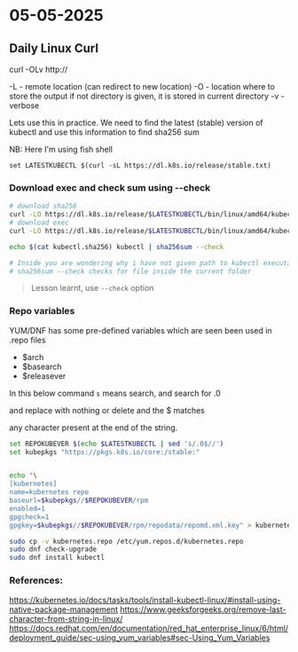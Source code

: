 # 05-05-2025

## Daily Linux Curl

curl -OLv http://

-L - remote location (can redirect to new location)
-O - location where to store the output if not directory is given, it is stored in current directory
-v - verbose

Lets use this in practice. We need to find the latest (stable) version of kubectl and use this information to find sha256 sum

NB: Here I'm using fish shell

`set LATESTKUBECTL $(curl -sL https://dl.k8s.io/release/stable.txt)`

### Download exec and check sum using --check

```bash
# download sha256
curl -LO https://dl.k8s.io/release/$LATESTKUBECTL/bin/linux/amd64/kubectl.sha256
# download exec
curl -LO https://dl.k8s.io/release/$LATESTKUBECTL/bin/linux/amd64/kubectl

echo $(cat kubectl.sha256) kubectl | sha256sum --check

# Inside you are wondering why i have not given path to kubectl executable, because
# sha256sum --check checks for file inside the current folder

```

> Lesson learnt, use `--check` option

### Repo variables

YUM/DNF has some pre-defined variables which are seen been used in .repo files

- $arch
- $basearch
- $releasever


In this below command `s` means search, and search for .0 

and replace with nothing or delete and the $ matches 

any character present at the end of the string.

```bash
set REPOKUBEVER $(echo $LATESTKUBECTL | sed 's/.0$//')
set kubepkgs "https://pkgs.k8s.io/core:/stable:"


echo "\
[kubernetes]
name=kubernetes repo
baseurl=$kubepkgs//$REPOKUBEVER/rpm
enabled=1
gpgcheck=1
gpgkey=$kubepkgs//$REPOKUBEVER/rpm/repodata/repomd.xml.key" > kubernetes.repo

sudo cp -v kubernetes.repo /etc/yum.repos.d/kubernetes.repo
sudo dnf check-upgrade
sudo dnf install kubectl
```

### References:

https://kubernetes.io/docs/tasks/tools/install-kubectl-linux/#install-using-native-package-management
https://www.geeksforgeeks.org/remove-last-character-from-string-in-linux/
https://docs.redhat.com/en/documentation/red_hat_enterprise_linux/6/html/deployment_guide/sec-using_yum_variables#sec-Using_Yum_Variables

